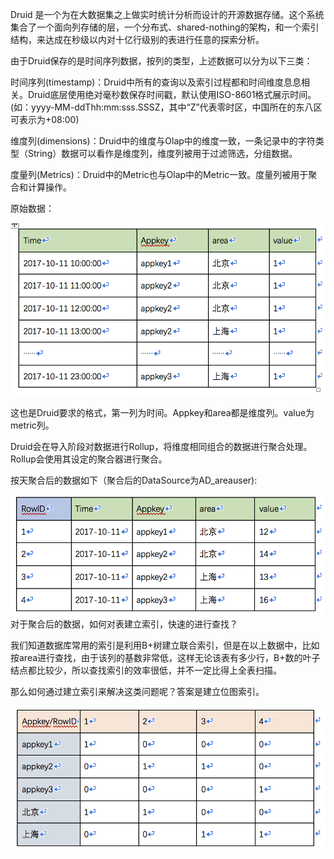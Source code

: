 Druid 是一个为在大数据集之上做实时统计分析而设计的开源数据存储。这个系统集合了一个面向列存储的层，一个分布式、shared-nothing的架构，和一个索引结构，来达成在秒级以内对十亿行级别的表进行任意的探索分析。

由于Druid保存的是时间序列数据，按列的类型，上述数据可以分为以下三类：

时间序列\(timestamp\)：Druid中所有的查询以及索引过程都和时间维度息息相关。Druid底层使用绝对毫秒数保存时间戳，默认使用ISO-8601格式展示时间。\(如：yyyy-MM-ddThh:mm:sss.SSSZ，其中“Z”代表零时区，中国所在的东八区可表示为+08:00\)

维度列\(dimensions\)：Druid中的维度与Olap中的维度一致，一条记录中的字符类型（String）数据可以看作是维度列，维度列被用于过滤筛选，分组数据。

度量列\(Metrics\)：Druid中的Metric也与Olap中的Metric一致。度量列被用于聚合和计算操作。

原始数据：

![](/assets/原始数据.png)

这也是Druid要求的格式，第一列为时间。Appkey和area都是维度列。value为metric列。

Druid会在导入阶段对数据进行Rollup，将维度相同组合的数据进行聚合处理。Rollup会使用其设定的聚合器进行聚合。

按天聚合后的数据如下（聚合后的DataSource为AD\_areauser\):

![](/assets/聚合后的数据.png)对于聚合后的数据，如何对表建立索引，快速的进行查找？

我们知道数据库常用的索引是利用B+树建立联合索引，但是在以上数据中，比如按area进行查找，由于该列的基数非常低，这样无论该表有多少行，B+数的叶子结点都比较少，所以查找索引的效率很低，并不一定比得上全表扫描。

那么如何通过建立索引来解决这类问题呢？答案是建立位图索引。

![](/assets/位图索引.png)

